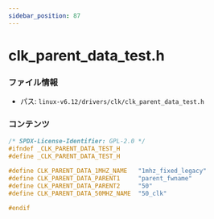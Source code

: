 ```yaml
---
sidebar_position: 87
---
```

# clk_parent_data_test.h

### ファイル情報

- パス: `linux-v6.12/drivers/clk/clk_parent_data_test.h`

### コンテンツ

```h
/* SPDX-License-Identifier: GPL-2.0 */
#ifndef _CLK_PARENT_DATA_TEST_H
#define _CLK_PARENT_DATA_TEST_H

#define CLK_PARENT_DATA_1MHZ_NAME	"1mhz_fixed_legacy"
#define CLK_PARENT_DATA_PARENT1		"parent_fwname"
#define CLK_PARENT_DATA_PARENT2		"50"
#define CLK_PARENT_DATA_50MHZ_NAME	"50_clk"

#endif

```
